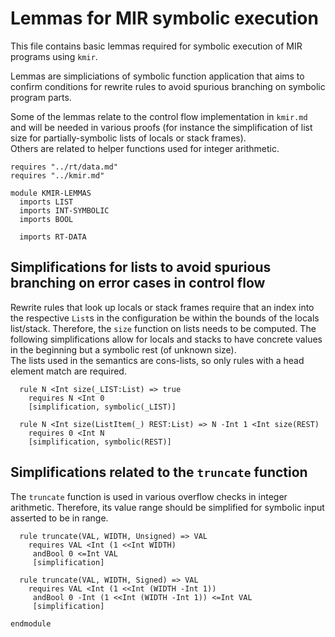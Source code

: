 # Lemmas for MIR symbolic execution

This file contains basic lemmas required for symbolic execution of MIR programs using `kmir`.

Lemmas are simpliciations of symbolic function application that aims to confirm conditions for rewrite rules to avoid spurious branching on symbolic program parts.

Some of the lemmas relate to the control flow implementation in `kmir.md` and will be needed in various proofs (for instance the simplification of list size for partially-symbolic lists of locals or stack frames).  
Others are related to helper functions used for integer arithmetic.

```k
requires "../rt/data.md"
requires "../kmir.md"

module KMIR-LEMMAS
  imports LIST
  imports INT-SYMBOLIC
  imports BOOL

  imports RT-DATA
```
## Simplifications for lists to avoid spurious branching on error cases in control flow

Rewrite rules that look up locals or stack frames require that an index into the respective `List`s in the configuration be within the bounds of the locals list/stack. Therefore, the `size` function on lists needs to be computed. The following simplifications allow for locals and stacks to have concrete values in the beginning but a symbolic rest (of unknown size).  
The lists used in the semantics are cons-lists, so only rules with a head element match are required.

```k
  rule N <Int size(_LIST:List) => true
    requires N <Int 0
    [simplification, symbolic(_LIST)]

  rule N <Int size(ListItem(_) REST:List) => N -Int 1 <Int size(REST)
    requires 0 <Int N
    [simplification, symbolic(REST)]
```

## Simplifications related to the `truncate` function

The `truncate` function is used in various overflow checks in integer arithmetic.
Therefore, its value range should be simplified for symbolic input asserted to be in range.

```k
  rule truncate(VAL, WIDTH, Unsigned) => VAL
    requires VAL <Int (1 <<Int WIDTH)
     andBool 0 <=Int VAL
     [simplification]

  rule truncate(VAL, WIDTH, Signed) => VAL
    requires VAL <Int (1 <<Int (WIDTH -Int 1))
     andBool 0 -Int (1 <<Int (WIDTH -Int 1)) <=Int VAL
     [simplification]
```

```k
endmodule
```